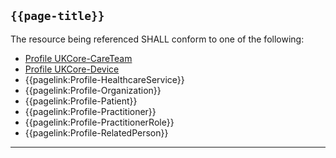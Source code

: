 ## <code>{{page-title}}</code>
	
The resource being referenced SHALL conform to one of the following:
- [Profile UKCore-CareTeam](https://simplifier.net/hl7fhirukcorer4/ukcorecareteam)
- [Profile UKCore-Device](https://simplifier.net/hl7fhirukcorer4/ukcoredevice)
- {{pagelink:Profile-HealthcareService}}
- {{pagelink:Profile-Organization}}
- {{pagelink:Profile-Patient}}
- {{pagelink:Profile-Practitioner}}
- {{pagelink:Profile-PractitionerRole}}
- {{pagelink:Profile-RelatedPerson}}

---